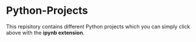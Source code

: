 # Python-Projects

This repisitory contains different Python projects which you can simply click above with the **ipynb extension**.
